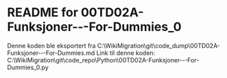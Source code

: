# README for 00TD02A-Funksjoner-‐-For-Dummies_0
Denne koden ble eksportert fra C:\WikiMigration\git\code_dump\00TD02A-Funksjoner-‐-For-Dummies.md
Link til denne koden: C:\WikiMigration\git\code_repo\Python\00TD02A-Funksjoner-‐-For-Dummies_0.py
